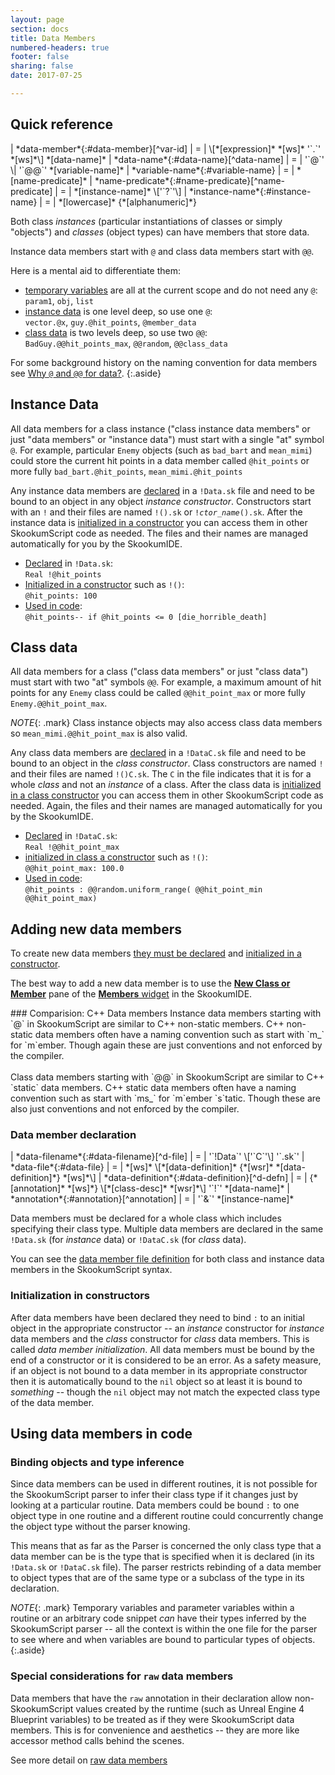 ```yaml
---
layout: page
section: docs
title: Data Members
numbered-headers: true
footer: false
sharing: false
date: 2017-07-25

---
```


## Quick reference

<div class="table-wrap" markdown="block">
| *data-member*{:#data-member}[^var-id]                  | = | \[*[expression]* *[ws]* '`.`' *[ws]*\] *[data-name]*
| *data-name*{:#data-name}[^data-name]                   | = | '`@`' \| '`@@`' *[variable-name]*
| *variable-name*{:#variable-name}                       | = | *[name-predicate]*
| *name-predicate*{:#name-predicate}[^name-predicate]    | = | *[instance-name]* \['`?`'\]
| *instance-name*{:#instance-name}                       | = | *[lowercase]* {*[alphanumeric]*}

</div>

[^var-id]: Optional *[expression]* can be used to access data member from an object -- if omitted, `this` is inferred.
[^data-name]: '`@`' indicates instance data member and '`@@`' indicates class instance data member.
[^name-predicate]: Optional '`?`' used as convention to indicate predicate variable or method of return type `Boolean` (`true` or `false`).


Both class _instances_ (particular instantiations of classes or simply "objects") and _classes_ (object types) can have members that store data.

Instance data members start with `@` and class data members start with `@@`.

Here is a mental aid to differentiate them:

- [temporary variables](#variable-name) are all at the current scope and do not need any `@`:<br/>`param1`, `obj`, `list`
- [instance data](#instance-data) is one level deep, so use one `@`:<br/>`vector.@x`, `guy.@hit_points`, `@member_data`
- [class data](#class-data) is two levels deep, so use two `@@`:<br/>`BadGuy.@@hit_points_max`, `@@random`, `@@class_data`

For some background history on the naming convention for data members see [Why `@` and `@@` for data?](/docs/v3.0/lang/identifiers/why-at-for-data/).
{:.aside}


## Instance Data

All data members for a class instance ("class instance data members" or just "data members" or "instance data") must start with a single "at" symbol `@`. For example, particular `Enemy` objects (such as `bad_bart` and `mean_mimi`) could store the current hit points in a data member called `@hit_points` or more fully `bad_bart.@hit_points`, `mean_mimi.@hit_points`

Any instance data members are [declared](#data-member-declaration) in a `!Data.sk` file and need to be bound to an object in any object _instance constructor_. Constructors start with an `!` and their files are named `!().sk` or `!`_`ctor_name`_`().sk`. After the instance data is [initialized in a constructor](#initialization-in-constructors) you can access them in other SkookumScript code as needed. The files and their names are managed automatically for you by the SkookumIDE.

- [Declared](#data-member-declaration) in `!Data.sk`:<br class="mgn_br">
  `Real !@hit_points`
- [Initialized in a constructor](#initialization-in-constructors) such as `!()`:<br class="mgn_br">
  `@hit_points: 100`
- [Used in code](#using-data-members-in-code):<br class="mgn_br">
  `@hit_points--
  if @hit_points <= 0
    [die_horrible_death]`


## Class data

All data members for a class ("class data members" or just "class data") must start with two "at" symbols `@@`. For example, a maximum amount of hit points for any `Enemy` class could be called `@@hit_point_max` or more fully `Enemy.@@hit_point_max`.

*NOTE*{: .mark} Class instance objects may also access class data members so `mean_mimi.@@hit_point_max` is also valid.

Any class data members are [declared](#data-member-declaration) in a `!DataC.sk` file and need to be bound to an object in the _class constructor_. Class constructors are named `!` and their files are named `!()C.sk`. The `C` in the file indicates that it is for a whole _class_ and not an _instance_ of a class. After the class data is [initialized in a class constructor](#initialization-in-constructors) you can access them in other SkookumScript code as needed. Again, the files and their names are managed automatically for you by the SkookumIDE.

- [Declared](#data-member-declaration) in `!DataC.sk`:<br class="mgn_br">
  `Real !@@hit_point_max`
- [initialized in class a constructor](#initialization-in-constructors) such as `!()`:<br class="mgn_br">
  `@@hit_point_max: 100.0`
- [Used in code](#using-data-members-in-code):<br class="mgn_br">
  `@hit_points : @@random.uniform_range(
    @@hit_point_min @@hit_point_max)`


## Adding new data members

To create new data members [they must be declared](#data-member-declaration) and [initialized in a constructor](#initialization-in-constructors).

The best way to add a new data member is to use the [**New Class or Member**](/docs/v3.0/ide/new/) pane of the [**Members** widget](/docs/v3.0/ide/members/) in the SkookumIDE.

<div markdown="1" class="aside">
### Comparision: C++ Data members
Instance data members starting with `@` in SkookumScript are similar to C++ non-static members. C++ non-static data members often have a naming convention such as start with `m_` for `m`ember. Though again these are just conventions and not enforced by the compiler.<br/>
<br/>
Class data members starting with `@@` in SkookumScript are similar to C++ `static` data members. C++ static data members often have a naming convention such as start with `ms_` for `m`ember `s`tatic. Though these are also just conventions and not enforced by the compiler.
</div>


### Data member declaration

<div class="table-wrap" markdown="block">
| *data-filename*{:#data-filename}[^d-file]              | = | '`!Data`' \['`C`'\] '`.sk`'
| *data-file*{:#data-file}                               | = | *[ws]* \[*[data-definition]* {*[wsr]* *[data-definition]*} *[ws]*\]
| *data-definition*{:#data-definition}[^d-defn]          | = | {*[annotation]* *[ws]*} \[*[class-desc]* *[wsr]*\] '`!`' *[data-name]*
| *annotation*{:#annotation}[^annotation]                | = | '`&`' *[instance-name]*

</div>

[^d-file]: A file name appended with '`C`' indicates that the file describes class members rather than instance members.
[^d-defn]: Optional *[class-desc]* is compiler hint for expected type of member variable. If class omitted, `Object` inferred or `Boolean` if *[data-name]* ends with '`?`'. If *[data-name]* ends with '`?`' and *[class-desc]* is specified it must be `Boolean`.
[^annotation]: The context / file where an *[annotation]* is placed limits which values are valid.

Data members must be declared for a whole class which includes specifying their class type. Multiple data members are declared in the same `!Data.sk` (for _instance_ data) or `!DataC.sk` (for _class_ data).

You can see the [data member file definition](/docs/v3.0/lang/syntax/#data-filename) for both class and instance data members in the SkookumScript syntax.

<!--
- _[expand these out]_
- setting type in data file
- predicates ending with `?`. Predicate data members do not need to specify the `Boolean` type (since `Boolean` is inferred) though if they _do_ specify a type it _must_ be `Boolean`.
- unlike temporary variables can only switch to types that are same or subclass of type specified in data file
- `raw` annotations
- access and data hiding
- additive across overlays
-->


### Initialization in constructors

After data members have been declared they need to bind `:` to an initial object in the appropriate constructor -- an _instance_ constructor for _instance_ data members and the _class_ constructor for _class_ data members. This is called _data member initialization_. All data members must be bound by the end of a constructor or it is considered to be an error. As a safety measure, if an object is not bound to a data member in its appropriate constructor then it is automatically bound to the `nil` object so at least it is bound to _something_ -- though the `nil` object may not match the expected class type of the data member.

<!--
For example, the body of the class constructor `!()C.sk`
-->


## Using data members in code

<!--
_Give examples of using data members..._
-->

### Binding objects and type inference

Since data members can be used in different routines, it is not possible for the SkookumScript parser to infer their class type if it changes just by looking at a particular routine. Data members could be bound `:` to one object type in one routine and a different routine could concurrently change the object type without the parser knowing.

This means that as far as the Parser is concerned the only class type that a data member can be is the type that is specified when it is declared (in its `!Data.sk` or `!DataC.sk` file). The parser restricts rebinding of a data member to object types that are of the same type or a subclass of the type in its declaration.

*NOTE*{: .mark} Temporary variables and parameter variables within a routine or an arbitrary code snippet _can_ have their types inferred by the SkookumScript parser -- all the context is within the one file for the parser to see where and when variables are bound to particular types of objects.
{:.aside}


### Special considerations for `raw` data members

Data members that have the `raw` annotation in their declaration allow non-SkookumScript values created by the runtime (such as Unreal Engine 4 Blueprint variables) to be treated as if they were SkookumScript data members. This is for convenience and aesthetics -- they are more like accessor method calls behind the scenes.

See more detail on [raw data members](https://skookum.chat/t/raw-data-members-how-do-they-work/786/1)


<div class="footline" id="footline"></div>


[alphanumeric]: /docs/v3.0/lang/syntax/#alphanumeric
[annotation]: #annotation
[class-desc]: /docs/v3.0/lang/syntax/#class-desc
[data-definition]: #data-definition
[data-filename]: #data-filename
[data-name]: #data-name
[expression]: /docs/v3.0/lang/expressions/
[instance-name]: #instance-name
[lowercase]: /docs/v3.0/lang/syntax/#lowercase
[name-predicate]: #name-predicate
[var-id]: #var-id
[variable-name]: #variable-name
[ws]: /docs/v3.0/lang/whitespace/
[wsr]: /docs/v3.0/lang/whitespace/

